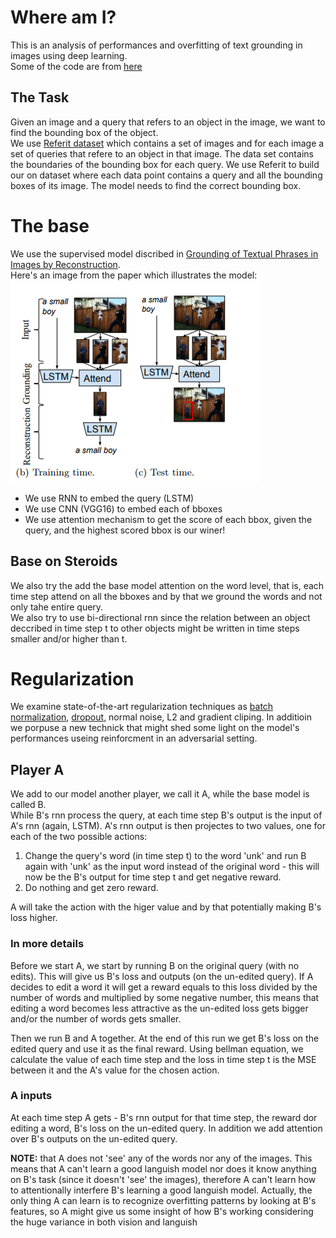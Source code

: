 # Where am I?

This is an analysis of performances and overfitting of text grounding in images using deep learning.<br>
Some of the code are from [here](https://github.com/andrewliao11/Natural-Language-Object-Retrieval-tensorflow)

## The Task
Given an image and a query that refers to an object in the image, we want to find the bounding box of the object.<br>
We use [Referit dataset](http://tamaraberg.com/referitgame/) which contains a set of images and for each image a set of 
queries that refere to an object in that image. The data set contains the boundaries of the bounding box for each query.
We use Referit to build our on dataset where each data point contains a query and all the bounding boxes of its image.
The model needs to find the correct bounding box.

# The base
We use the supervised model discribed in [Grounding of Textual Phrases in Images by
Reconstruction](https://arxiv.org/pdf/1511.03745.pdf).<br> 
Here's an image from the paper which illustrates the model:<br>
![ill](./images/base_model.png)
<ul>
<li>We use RNN to embed the query (LSTM)</li>
<li>We use CNN (VGG16) to embed each of bboxes</li>
<li>We use attention mechanism to get the score of each bbox, given the query, and the highest scored bbox is our winer! </li> 
</ul>

## Base on Steroids 

We also try the add the base model attention on the word level, that is, each time step attend on all the bboxes and by that we ground the words and not only tahe entire query. <br>
We also try to use bi-directional rnn since the relation between an object deccribed in time step t to other objects might be written in time steps smaller and/or higher than t. 

# Regularization

We examine state-of-the-art regularization techniques as [batch normalization](https://arxiv.org/abs/1502.03167), [dropout](https://arxiv.org/pdf/1207.0580.pdf), normal noise, L2 and gradient cliping. In additioin we porpuse a new technick that might shed some light on the model's performances useing reinforcment in an adversarial setting. 

## Player A

We add to our model another player, we call it A, while the base model is called B.<br>
While B's rnn process the query, at each time step B's output is the input of A's rnn (again, LSTM). A's rnn output is then projectes to two values, one for each of the two possible actions:<br>
1. Change the query's word (in time step t) to the word 'unk' and run B again with 'unk' as the input word instead of the original word - this will now be the B's output for time step t and get negative reward.
2. Do nothing and get zero reward. 
<p>A  will take the action with the higer value and by that potentially making B's loss higher.</p>

### In more details

Before we start A, we start by running B on the original query (with no edits). This will give us B's loss and outputs (on the un-edited query). If A decides to edit a word it will get a reward equals to this loss divided by the number of words and multiplied by some negative number, this means that editing a word becomes less attractive as the un-edited loss gets bigger and/or the number of words gets smaller.<br>

Then we run B and A together. At the end of this run we get B's loss on the edited query and use it as the final reward. Using bellman equation, we calculate the value of each time step and the loss in time step t is the MSE between it and the A's value for the chosen action.

### A inputs

At each time step A gets - B's rnn output for that time step, the reward dor editing a word, B's loss on the un-edited query.
In addition we add attention over B's outputs on the un-edited query.<br>

<b>NOTE:</b> that A does not 'see' any of the words nor any of the images. This means that A can't learn a good languish model nor does it know anything on B's task (since it doesn't 'see' the images), therefore A can't learn how to attentionally interfere B's learning a good languish model. Actually, the only thing A can learn is to recognize overfitting patterns by looking at B's features, so A might give us some insight of how B's working considering the huge variance in both vision and languish

